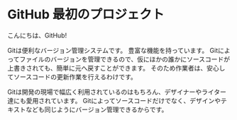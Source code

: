 # GitHub 最初のプロジェクト

こんにちは、GitHub!

Gitは便利なバージョン管理システムです。
豊富な機能を持っています。
Gitによってファイルのバージョンを管理できるので、仮にほかの誰かにソースコードが上書きされても、簡単に元へ戻すことができます。
そのため作業者は、安心してソースコードの更新作業を行えるわけです。

Gitは開発の現場で幅広く利用されているのはもちろん、デザイナーやライター達にも愛用されています。
Gitによってソースコードだけでなく、デザインやテキストなども同じようにバージョン管理できるからです。